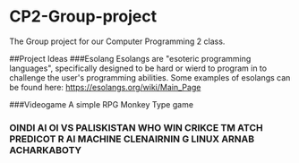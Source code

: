 # CP2-Group-project
The Group project for our Computer Programming 2 class.

##Project Ideas
###Esolang
Esolangs are "esoteric programming languages", specifically designed to be hard or wierd to program in to challenge the user's programming abilities. Some examples of esolangs can be found here: https://esolangs.org/wiki/Main_Page

###Videogame 
A simple RPG Monkey Type game

### OINDI AI OI VS PALISKISTAN WHO WIN CRIKCE TM ATCH PREDICOT R AI MACHINE CLENAIRNIN G LINUX ARNAB ACHARKABOTY
